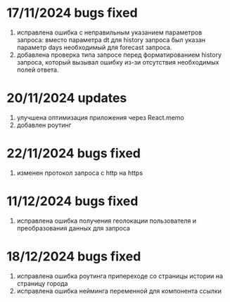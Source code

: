 # 17/11/2024 bugs fixed

1. исправлена ошибка с неправильным указанием параметров запроса:
   вместо параметра dt для history запроса был указан параметр days необходимый для forecast запроса.
2. добавлена проверка типа запросе перед форматированием history запроса,
   который вызывал ошибку из-зи отсутствия необходимых полей ответа.

# 20/11/2024 updates

1. улучшена оптимизация приложения через React.memo
2. добавлен роутинг

# 22/11/2024 bugs fixed

1. изменен протокол запроса с http на https

# 11/12/2024 bugs fixed

1. исправлена ошибка получения геолокации пользователя
   и преобразования данных для запроса

# 18/12/2024 bugs fixed

1. исправлена ошибка роутинга припереходе со страницы истории на страницу города
2. исправлена ошибка нейминга переменной для компонента ссылки

